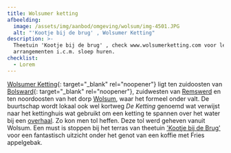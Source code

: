 ```yaml
---
title: Wolsumer ketting
afbeelding:
  image: /assets/img/aanbod/omgeving/wolsum/img-4501.JPG
  alt: "'Kootje bij de brug' , Wolsumer Ketting"
description: >-
  Theetuin 'Kootje bij de brug' , check www.wolsumerketting.com voor leuke
  arrangementen i.c.m. sloep huren.
checklist:
  - Lorem
---
```


[Wolsumer Ketting](https://nl.wikipedia.org/wiki/Wolsumerketting){: target="\_blank" rel="noopener"}&nbsp;ligt ten zuidoosten van [Bolsward](https://www.bolsward.nl){: target="\_blank" rel="noopener"}, zuidwesten van&nbsp;[Remswerd](https://nl.wikipedia.org/wiki/Remswerd)&nbsp;en ten noordoosten van het dorp&nbsp;[Wolsum](https://nl.wikipedia.org/wiki/Wolsum), waar het formeel onder valt. De buurtschap wordt lokaal ook wel kortweg&nbsp;_De Ketting_&nbsp;genoemd wat verwijst naar het kettinghuis wat gebruikt om een ketting te spannen over het water bij een&nbsp;[overhaal](https://nl.wikipedia.org/wiki/Overhaal). Zo kon men tol heffen. Deze tol werd geheven vanuit Wolsum. Een must is stoppen bij het terras van theetuin ['Kootje bij de Brug'](__notset__) voor een fantastisch uitzicht onder het genot van een koffie met Fries appelgebak.

&nbsp;

## &nbsp;

